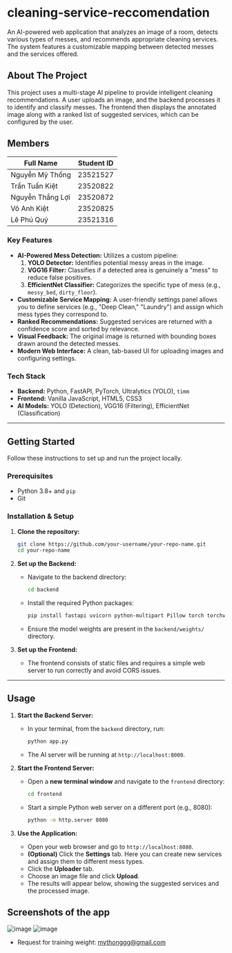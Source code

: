 # cleaning-service-reccomendation
An AI-powered web application that analyzes an image of a room, detects various types of messes, and recommends appropriate cleaning services. The system features a customizable mapping between detected messes and the services offered.

## About The Project

This project uses a multi-stage AI pipeline to provide intelligent cleaning recommendations. A user uploads an image, and the backend processes it to identify and classify messes. The frontend then displays the annotated image along with a ranked list of suggested services, which can be configured by the user.

## Members

| Full Name                  | Student ID      | 
| -------------------- | --------------- |
| Nguyễn Mỹ Thống               | 23521527        |
| Trần Tuấn Kiệt               | 23520822        |
| Nguyễn Thắng Lợi     | 23520872        |
| Võ Anh Kiệt  | 23520825        |
| Lê Phú Quý                      | 23521316        |

### Key Features

*   **AI-Powered Mess Detection:** Utilizes a custom pipeline:
    1.  **YOLO Detector:** Identifies potential messy areas in the image.
    2.  **VGG16 Filter:** Classifies if a detected area is genuinely a "mess" to reduce false positives.
    3.  **EfficientNet Classifier:** Categorizes the specific type of mess (e.g., `messy_bed`, `dirty_floor`).
*   **Customizable Service Mapping:** A user-friendly settings panel allows you to define services (e.g., "Deep Clean," "Laundry") and assign which mess types they correspond to.
*   **Ranked Recommendations:** Suggested services are returned with a confidence score and sorted by relevance.
*   **Visual Feedback:** The original image is returned with bounding boxes drawn around the detected messes.
*   **Modern Web Interface:** A clean, tab-based UI for uploading images and configuring settings.

### Tech Stack

*   **Backend:** Python, FastAPI, PyTorch, Ultralytics (YOLO), `timm`
*   **Frontend:** Vanilla JavaScript, HTML5, CSS3
*   **AI Models:** YOLO (Detection), VGG16 (Filtering), EfficientNet (Classification)

---

## Getting Started

Follow these instructions to set up and run the project locally.

### Prerequisites

*   Python 3.8+ and `pip`
*   Git

### Installation & Setup

1.  **Clone the repository:**
    ```bash
    git clone https://github.com/your-username/your-repo-name.git
    cd your-repo-name
    ```

2.  **Set up the Backend:**
    *   Navigate to the backend directory:
        ```bash
        cd backend
        ```
    *   Install the required Python packages:
        ```bash
        pip install fastapi uvicorn python-multipart Pillow torch torchvision ultralytics timm albumentations numpy
        ```
    *   Ensure the model weights are present in the `backend/weights/` directory.

3.  **Set up the Frontend:**
    *   The frontend consists of static files and requires a simple web server to run correctly and avoid CORS issues.

---

## Usage

1.  **Start the Backend Server:**
    *   In your terminal, from the `backend` directory, run:
        ```bash
        python app.py
        ```
    *   The AI server will be running at `http://localhost:8000`.

2.  **Start the Frontend Server:**
    *   Open a **new terminal window** and navigate to the `frontend` directory:
        ```bash
        cd frontend
        ```
    *   Start a simple Python web server on a different port (e.g., 8080):
        ```bash
        python -m http.server 8080
        ```

3.  **Use the Application:**
    *   Open your web browser and go to `http://localhost:8080`.
    *   **(Optional)** Click the **Settings** tab. Here you can create new services and assign them to different mess types.
    *   Click the **Uploader** tab.
    *   Choose an image file and click **Upload**.
    *   The results will appear below, showing the suggested services and the processed image.

## Screenshots of the app 
![image](https://github.com/user-attachments/assets/73f81ae4-e5cf-4a62-8b4e-7e67fb67fc78)
![image](https://github.com/user-attachments/assets/4597e25a-2c30-4e21-b88a-8d30797be880)
- Request for training weight: mythonggg@gmail.com
